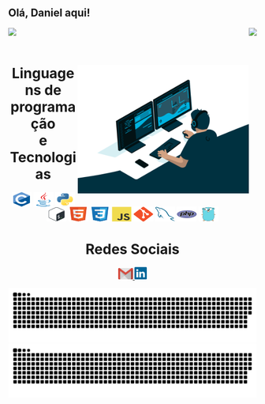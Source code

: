## Olá, Daniel aqui!

<div>
 
  <img height="170em" src="https://github-readme-stats.vercel.app/api?username=GulDaniel&show_icons=true&&theme=aura&count_private=true"/>
  
  <img align="right" height="170em" src="https://github-readme-stats.vercel.app/api/top-langs/?username=GulDaniel&layout=compact&langs_count=16&theme=aura"/>
</div>
<br>

<div  align="center">
    <img align="right" height="260" alt="code-time" src="coding.gif">
    <h1 align="center">Linguagens de programação <br>e Tecnologias</h1>
    <img align="center" height="30" width="40" alt="c-icon" src="https://raw.githubusercontent.com/devicons/devicon/master/icons/c/c-original.svg">
    <img align="center" alt="java-icon" height="30" width="40" src="https://github.com/devicons/devicon/blob/master/icons/java/java-original.svg">
    <img align="center" alt="python-icon" height="30" width="40" src="https://raw.githubusercontent.com/devicons/devicon/master/icons/python/python-original.svg">
    <img align="center" height="30" width="40" alt="bash-icon" src="https://github.com/devicons/devicon/blob/master/icons/bash/bash-original.svg">
    <img align="center" height="30" width="40" alt="html-icon" src="https://raw.githubusercontent.com/devicons/devicon/master/icons/html5/html5-original.svg">
    <img align="center" height="30" width="40" alt="css-icon" src="https://raw.githubusercontent.com/devicons/devicon/master/icons/css3/css3-original.svg">
    <img align="center" height="30" width="40" alt="js-icon"  src="https://raw.githubusercontent.com/devicons/devicon/master/icons/javascript/javascript-original.svg">
    <img align="center" alt="git-icon" height="30" width="40" src="https://raw.githubusercontent.com/devicons/devicon/master/icons/git/git-original.svg">
     <img align="center" alt="mysql-icon" height="30" width="40" src="https://github.com/devicons/devicon/blob/master/icons/mysql/mysql-original.svg">
     <img align="center" alt="php-icon" height="30" width="40" src="https://github.com/devicons/devicon/blob/master/icons/php/php-original.svg">
    <img align="center" alt="go-icon" height="30" width="40" src="https://github.com/devicons/devicon/blob/master/icons/go/go-original.svg">
  
  <h1 align="center">Redes Sociais</h1>
    <a href = "mailto: araujo.daniel1400@gmail.com">
      <img width="30" src="gmail.svg">
    </a>
    <a href = "https://www.linkedin.com/in/daniel-oliveira-276675258/">
      <img width="25" src="linkedin.svg">
    </a>
</div>
  
![github contribution grid snake animation](https://raw.githubusercontent.com/GulDaniel/GulDaniel/output/github-contribution-grid-snake-dark.svg#gh-dark-mode-only)![github contribution grid snake animation](https://raw.githubusercontent.com/GulDaniel/GulDaniel/output/github-contribution-grid-snake.svg#gh-light-mode-only)


